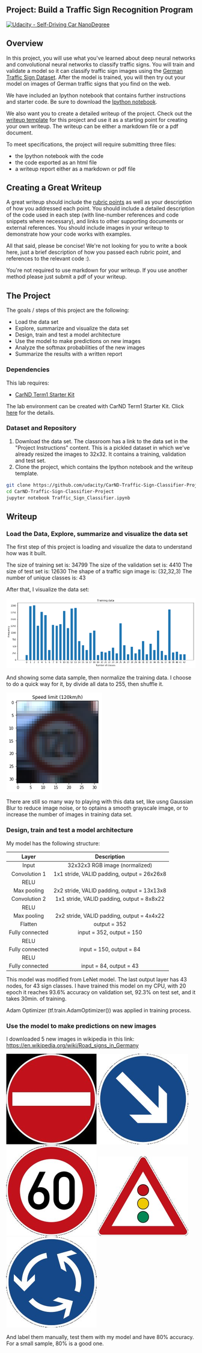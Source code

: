 ## Project: Build a Traffic Sign Recognition Program
[![Udacity - Self-Driving Car NanoDegree](https://s3.amazonaws.com/udacity-sdc/github/shield-carnd.svg)](http://www.udacity.com/drive)

Overview
---
In this project, you will use what you've learned about deep neural networks and convolutional neural networks to classify traffic signs. You will train and validate a model so it can classify traffic sign images using the [German Traffic Sign Dataset](http://benchmark.ini.rub.de/?section=gtsrb&subsection=dataset). After the model is trained, you will then try out your model on images of German traffic signs that you find on the web.

We have included an Ipython notebook that contains further instructions 
and starter code. Be sure to download the [Ipython notebook](https://github.com/udacity/CarND-Traffic-Sign-Classifier-Project/blob/master/Traffic_Sign_Classifier.ipynb). 

We also want you to create a detailed writeup of the project. Check out the [writeup template](https://github.com/udacity/CarND-Traffic-Sign-Classifier-Project/blob/master/writeup_template.md) for this project and use it as a starting point for creating your own writeup. The writeup can be either a markdown file or a pdf document.

To meet specifications, the project will require submitting three files: 
* the Ipython notebook with the code
* the code exported as an html file
* a writeup report either as a markdown or pdf file 

Creating a Great Writeup
---
A great writeup should include the [rubric points](https://review.udacity.com/#!/rubrics/481/view) as well as your description of how you addressed each point.  You should include a detailed description of the code used in each step (with line-number references and code snippets where necessary), and links to other supporting documents or external references.  You should include images in your writeup to demonstrate how your code works with examples.  

All that said, please be concise!  We're not looking for you to write a book here, just a brief description of how you passed each rubric point, and references to the relevant code :). 

You're not required to use markdown for your writeup.  If you use another method please just submit a pdf of your writeup.

The Project
---
The goals / steps of this project are the following:
* Load the data set
* Explore, summarize and visualize the data set
* Design, train and test a model architecture
* Use the model to make predictions on new images
* Analyze the softmax probabilities of the new images
* Summarize the results with a written report

### Dependencies
This lab requires:

* [CarND Term1 Starter Kit](https://github.com/udacity/CarND-Term1-Starter-Kit)

The lab environment can be created with CarND Term1 Starter Kit. Click [here](https://github.com/udacity/CarND-Term1-Starter-Kit/blob/master/README.md) for the details.

### Dataset and Repository

1. Download the data set. The classroom has a link to the data set in the "Project Instructions" content. This is a pickled dataset in which we've already resized the images to 32x32. It contains a training, validation and test set.
2. Clone the project, which contains the Ipython notebook and the writeup template.
```sh
git clone https://github.com/udacity/CarND-Traffic-Sign-Classifier-Project
cd CarND-Traffic-Sign-Classifier-Project
jupyter notebook Traffic_Sign_Classifier.ipynb
```
[image1]: ./writeup_pic/visualize_data.png "Visualization"
[image2]: ./writeup_pic/show_sample.png "Sample Data"
[image3]: ./newpic/1.jpg
[image4]: ./newpic/2.jpg
[image5]: ./newpic/3.jpg
[image6]: ./newpic/4.jpg
[image7]: ./newpic/5.jpg


## Writeup

###  Load the Data, Explore, summarize and visualize the data set
The first step of this project is loading and visualize the data to understand how was it built.

The size of training set is: 34799
The size of the validation set is: 4410
The size of test set is: 12630
The shape of a traffic sign image is: (32,32,3)
The number of unique classes is: 43

After that, I visualize the data set:

![alt text][image1]

And showing some data sample, then normalize the training data. I choose to do a quick way for it, by divide all data to 255, then shuffle it.

![alt text][image2]

There are still so many way to playing with this data set, like usng Gaussian Blur to reduce image noise, or to optains a smooth grayscale image, or to increase the number of images in training data set.

### Design, train and test a model architecture
My model has the following structure:

| Layer         		|     Description	        					|
|:---------------------:|:---------------------------------------------:|
| Input         		| 32x32x3 RGB image (normalized)				|
| Convolution 1     	| 1x1 stride, VALID padding, output = 26x26x8 	|
| RELU			|												|
| Max pooling	      	| 2x2 stride, VALID padding, output = 13x13x8   |
| Convolution 2  	    | 1x1 stride, VALID padding, output = 8x8x22    |
| RELU					|												|
| Max pooling	      	| 2x2 stride, VALID padding, output = 4x4x22    |
| Flatten				| output = 352									|
| Fully connected		| input = 352, output = 150       	            |
| RELU					|												|
| Fully connected		| input = 150, output = 84       	            |
| RELU					|												|
| Fully connected		| input = 84, output = 43       	            |

This model was modified from LeNet model. The last output layer has 43 nodes, for 43 sign classes. I have trained this model on my CPU, with 20 epoch it reaches 93.6% accuracy on validation set, 92.3% on test set, and it takes 30min. of training.

Adam Optimizer (tf.train.AdamOptimizer()) was applied in training process. 

### Use the model to make predictions on new images
I downloaded 5 new images in wikipedia in this link:
https://en.wikipedia.org/wiki/Road_signs_in_Germany

![alt text][image3]
![alt text][image4]
![alt text][image5]
![alt text][image6]
![alt text][image7]

And label them manually, test them with my model and have 80% accuracy. For a small sample, 80% is a good one.
